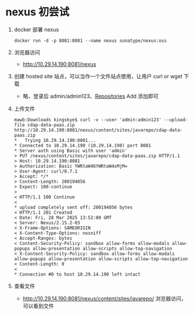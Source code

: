 # nexus 初尝试

1. docker 部署 nexus

   ```shell
   docker run -d -p 8081:8081 --name nexus sonatype/nexus:oss
   ```

2. 浏览器访问
   - http://10.29.14.190:8081/nexus
3. 创建 hosted site 站点，可以当作一个文件站点使用，让用户 curl or wget 下载
   - 略，登录后 admin/admin123、[Repositories](http://10.29.14.190:8081/nexus/#) Add 添加即可

4. 上传文件

   ```shell
   mawb:Downloads kingskye$ curl -v --user 'admin:admin123' --upload-file cdap-data-paas.zip http://10.29.14.190:8081/nexus/content/sites/javarepo/cdap-data-paas.zip
   *   Trying 10.29.14.190:8081...
   * Connected to 10.29.14.190 (10.29.14.190) port 8081
   * Server auth using Basic with user 'admin'
   > PUT /nexus/content/sites/javarepo/cdap-data-paas.zip HTTP/1.1
   > Host: 10.29.14.190:8081
   > Authorization: Basic YWRtaW46YWRtaW4xMjM=
   > User-Agent: curl/8.7.1
   > Accept: */*
   > Content-Length: 200194056
   > Expect: 100-continue
   > 
   < HTTP/1.1 100 Continue
   < 
   * upload completely sent off: 200194056 bytes
   < HTTP/1.1 201 Created
   < Date: Fri, 28 Mar 2025 13:52:00 GMT
   < Server: Nexus/2.15.2-03
   < X-Frame-Options: SAMEORIGIN
   < X-Content-Type-Options: nosniff
   < Accept-Ranges: bytes
   < Content-Security-Policy: sandbox allow-forms allow-modals allow-popups allow-presentation allow-scripts allow-top-navigation
   < X-Content-Security-Policy: sandbox allow-forms allow-modals allow-popups allow-presentation allow-scripts allow-top-navigation
   < Content-Length: 0
   < 
   * Connection #0 to host 10.29.14.190 left intact
   ```

5. 查看文件
   - http://10.29.14.190:8081/nexus/content/sites/javarepo/ 浏览器访问，可以看到文件
